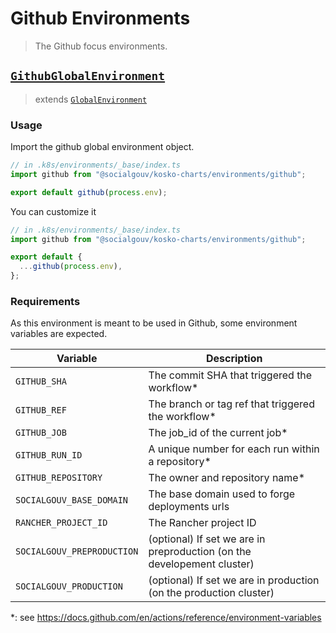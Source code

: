 # Github Environments

> The Github focus environments.

## [`GithubGlobalEnvironment`](./index.ts)

> extends [`GlobalEnvironment`](./../types/index.ts)

### Usage

Import the github global environment object.

```ts
// in .k8s/environments/_base/index.ts
import github from "@socialgouv/kosko-charts/environments/github";

export default github(process.env);
```

You can customize it

```ts
// in .k8s/environments/_base/index.ts
import github from "@socialgouv/kosko-charts/environments/github";

export default {
  ...github(process.env),
};
```

### Requirements

As this environment is meant to be used in Github, some environment variables are expected.

| Variable                   | Description                                                                |
| -------------------------- | -------------------------------------------------------------------------- |
| `GITHUB_SHA`               | The commit SHA that triggered the workflow\*                               |
| `GITHUB_REF`               | The branch or tag ref that triggered the workflow\*                        |
| `GITHUB_JOB`               | The job_id of the current job\*                                            |
| `GITHUB_RUN_ID`            | A unique number for each run within a repository\*                         |
| `GITHUB_REPOSITORY`        | The owner and repository name\*                                            |
| `SOCIALGOUV_BASE_DOMAIN`   | The base domain used to forge deployments urls                             |
| `RANCHER_PROJECT_ID`       | The Rancher project ID                                                     |
| `SOCIALGOUV_PREPRODUCTION` | (optional) If set we are in preproduction (on the developement cluster)    |
| `SOCIALGOUV_PRODUCTION`    | (optional) If set we are in production (on the production cluster)         |

\*: see https://docs.github.com/en/actions/reference/environment-variables
